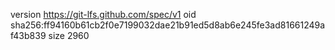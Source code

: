 version https://git-lfs.github.com/spec/v1
oid sha256:ff94160b61cb2f0e7199032dae21b91ed5d8ab6e245fe3ad81661249af43b839
size 2960
